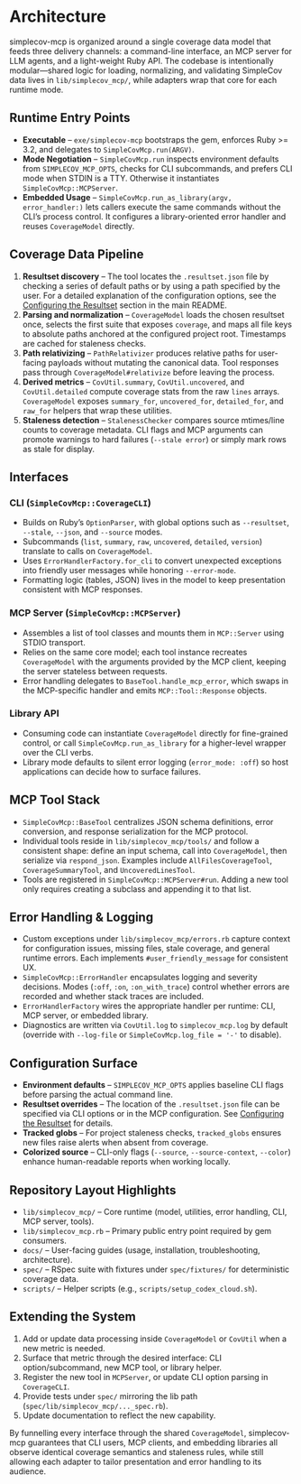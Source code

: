 # Architecture

simplecov-mcp is organized around a single coverage data model that feeds three delivery channels: a command-line interface, an MCP server for LLM agents, and a light-weight Ruby API. The codebase is intentionally modular—shared logic for loading, normalizing, and validating SimpleCov data lives in `lib/simplecov_mcp/`, while adapters wrap that core for each runtime mode.

## Runtime Entry Points

- **Executable** – `exe/simplecov-mcp` bootstraps the gem, enforces Ruby >= 3.2, and delegates to `SimpleCovMcp.run(ARGV)`.
- **Mode Negotiation** – `SimpleCovMcp.run` inspects environment defaults from `SIMPLECOV_MCP_OPTS`, checks for CLI subcommands, and prefers CLI mode when STDIN is a TTY. Otherwise it instantiates `SimpleCovMcp::MCPServer`.
- **Embedded Usage** – `SimpleCovMcp.run_as_library(argv, error_handler:)` lets callers execute the same commands without the CLI’s process control. It configures a library-oriented error handler and reuses `CoverageModel` directly.

## Coverage Data Pipeline

1. **Resultset discovery** – The tool locates the `.resultset.json` file by checking a series of default paths or by using a path specified by the user. For a detailed explanation of the configuration options, see the [Configuring the Resultset](../README.md#configuring-the-resultset) section in the main README.
2. **Parsing and normalization** – `CoverageModel` loads the chosen resultset once, selects the first suite that exposes `coverage`, and maps all file keys to absolute paths anchored at the configured project root. Timestamps are cached for staleness checks.
3. **Path relativizing** – `PathRelativizer` produces relative paths for user-facing payloads without mutating the canonical data. Tool responses pass through `CoverageModel#relativize` before leaving the process.
4. **Derived metrics** – `CovUtil.summary`, `CovUtil.uncovered`, and `CovUtil.detailed` compute coverage stats from the raw `lines` arrays. `CoverageModel` exposes `summary_for`, `uncovered_for`, `detailed_for`, and `raw_for` helpers that wrap these utilities.
5. **Staleness detection** – `StalenessChecker` compares source mtimes/line counts to coverage metadata. CLI flags and MCP arguments can promote warnings to hard failures (`--stale error`) or simply mark rows as stale for display.

## Interfaces

### CLI (`SimpleCovMcp::CoverageCLI`)

- Builds on Ruby’s `OptionParser`, with global options such as `--resultset`, `--stale`, `--json`, and `--source` modes.
- Subcommands (`list`, `summary`, `raw`, `uncovered`, `detailed`, `version`) translate to calls on `CoverageModel`.
- Uses `ErrorHandlerFactory.for_cli` to convert unexpected exceptions into friendly user messages while honoring `--error-mode`.
- Formatting logic (tables, JSON) lives in the model to keep presentation consistent with MCP responses.

### MCP Server (`SimpleCovMcp::MCPServer`)

- Assembles a list of tool classes and mounts them in `MCP::Server` using STDIO transport.
- Relies on the same core model; each tool instance recreates `CoverageModel` with the arguments provided by the MCP client, keeping the server stateless between requests.
- Error handling delegates to `BaseTool.handle_mcp_error`, which swaps in the MCP-specific handler and emits `MCP::Tool::Response` objects.

### Library API

- Consuming code can instantiate `CoverageModel` directly for fine-grained control, or call `SimpleCovMcp.run_as_library` for a higher-level wrapper over the CLI verbs.
- Library mode defaults to silent error logging (`error_mode: :off`) so host applications can decide how to surface failures.

## MCP Tool Stack

- `SimpleCovMcp::BaseTool` centralizes JSON schema definitions, error conversion, and response serialization for the MCP protocol.
- Individual tools reside in `lib/simplecov_mcp/tools/` and follow a consistent shape: define an input schema, call into `CoverageModel`, then serialize via `respond_json`. Examples include `AllFilesCoverageTool`, `CoverageSummaryTool`, and `UncoveredLinesTool`.
- Tools are registered in `SimpleCovMcp::MCPServer#run`. Adding a new tool only requires creating a subclass and appending it to that list.

## Error Handling & Logging

- Custom exceptions under `lib/simplecov_mcp/errors.rb` capture context for configuration issues, missing files, stale coverage, and general runtime errors. Each implements `#user_friendly_message` for consistent UX.
- `SimpleCovMcp::ErrorHandler` encapsulates logging and severity decisions. Modes (`:off`, `:on`, `:on_with_trace`) control whether errors are recorded and whether stack traces are included.
- `ErrorHandlerFactory` wires the appropriate handler per runtime: CLI, MCP server, or embedded library.
- Diagnostics are written via `CovUtil.log` to `simplecov_mcp.log` by default (override with `--log-file` or `SimpleCovMcp.log_file = '-'` to disable).

## Configuration Surface

- **Environment defaults** – `SIMPLECOV_MCP_OPTS` applies baseline CLI flags before parsing the actual command line.
- **Resultset overrides** – The location of the `.resultset.json` file can be specified via CLI options or in the MCP configuration. See [Configuring the Resultset](../README.md#configuring-the-resultset) for details.
- **Tracked globs** – For project staleness checks, `tracked_globs` ensures new files raise alerts when absent from coverage.
- **Colorized source** – CLI-only flags (`--source`, `--source-context`, `--color`) enhance human-readable reports when working locally.

## Repository Layout Highlights

- `lib/simplecov_mcp/` – Core runtime (model, utilities, error handling, CLI, MCP server, tools).
- `lib/simplecov_mcp.rb` – Primary public entry point required by gem consumers.
- `docs/` – User-facing guides (usage, installation, troubleshooting, architecture).
- `spec/` – RSpec suite with fixtures under `spec/fixtures/` for deterministic coverage data.
- `scripts/` – Helper scripts (e.g., `scripts/setup_codex_cloud.sh`).

## Extending the System

1. Add or update data processing inside `CoverageModel` or `CovUtil` when a new metric is needed.
2. Surface that metric through the desired interface: CLI option/subcommand, new MCP tool, or library helper.
3. Register the new tool in `MCPServer`, or update CLI option parsing in `CoverageCLI`.
4. Provide tests under `spec/` mirroring the lib path (`spec/lib/simplecov_mcp/..._spec.rb`).
5. Update documentation to reflect the new capability.

By funnelling every interface through the shared `CoverageModel`, simplecov-mcp guarantees that CLI users, MCP clients, and embedding libraries all observe identical coverage semantics and staleness rules, while still allowing each adapter to tailor presentation and error handling to its audience.
